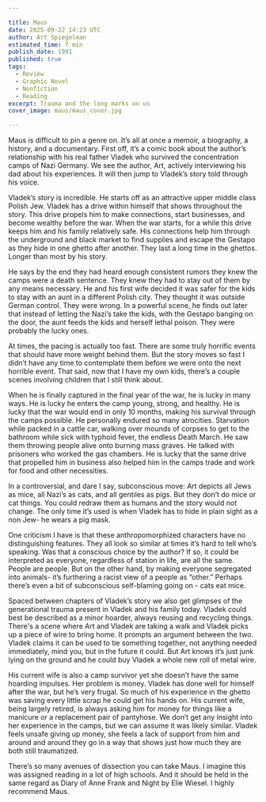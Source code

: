 ```yaml
---

title: Maus
date: 2025-09-22 14:23 UTC
author: Art Spiegelman
estimated_time: 7 min
publish_date: 1991
published: true
tags: 
  - Review
  - Graphic Novel
  - Nonfiction
  - Reading
excerpt: Trauma and the long marks on us
cover_image: maus/maus_cover.jpg

---
```


Maus is difficult to pin a genre on. It’s all at once a memoir, a biography, a history, and a documentary. First off, it’s a comic book about the author’s relationship with his real father Vladek who survived the concentration camps of Nazi Germany. We see the author, Art, actively interviewing his dad about his experiences. It will then jump to Vladek’s story told through his voice.

Vladek’s story is incredible. He starts off as an attractive upper middle class Polish Jew. Vladek has a drive within himself that shows throughout the story. This drive propels him to make connections, start businesses, and become wealthy before the war. When the war starts, for a while this drive keeps him and his family relatively safe. His connections help him through the underground and black market to find supplies and escape the Gestapo as they hide in one ghetto after another. They last a long time in the ghettos. Longer than most by his story. 

He says by the end they had heard enough consistent rumors they knew the camps were a death sentence. They knew they had to stay out of them by any means necessary. He and his first wife decided it was safer for the kids to stay with an aunt in a different Polish city. They thought it was outside German control. They were wrong. In a powerful scene, he finds out later that instead of letting the Nazi’s take the kids, with the Gestapo banging on the door, the aunt feeds the kids and herself lethal poison. They were probably the lucky ones.

At times, the pacing is actually too fast. There are some truly horrific events that should have more weight behind them. But the story moves so fast I didn’t have any time to contemplate them before we were onto the next horrible event. That said, now that I have my own kids, there’s a couple scenes involving children that I still think about.

When he is finally captured in the final year of the war, he is lucky in many ways. He is lucky he enters the camp young, strong, and healthy. He is lucky that the war would end in only 10 months, making his survival through the camps possible. He personally endured so many atrocities. Starvation while packed in a cattle car, walking over mounds of corpses to get to the bathroom while sick with typhoid fever, the endless Death March. He saw them throwing people alive onto burning mass graves. He talked with prisoners who worked the gas chambers. He is lucky that the same drive that propelled him in business also helped him in the camps trade and work for food and other necessities.

In a controversial, and dare I say, subconscious move: Art depicts all Jews as mice, all Nazi’s as cats, and all gentiles as pigs. But they don’t do mice or cat things. You could redraw them as humans and the story would not change. The only time it’s used is when Vladek has to hide in plain sight as a non Jew- he wears a pig mask.

One criticism I have is that these anthropomorphized characters have no distinguishing features. They all look so similar at times it’s hard to tell who’s speaking. Was that a conscious choice by the author? If so, it could be interpreted as everyone, regardless of station in life, are all the same. People are people. But on the other hand, by making everyone segregated into animals- it’s furthering a racist view of a people as “other.” Perhaps there’s even a bit of subconscious self-blaming going on - cats eat mice.


Spaced between chapters of Vladek’s story we also get glimpses of the generational trauma present in Vladek and his family today. Vladek could best be described as a minor hoarder, always reusing and recycling things. There's a scene where Art and Vladek are taking a walk and Vladek picks up a piece of wire to bring home. It prompts an argument between the two. Vladek claims it can be used to tie something together, not anything needed immediately, mind you, but in the future it could. But Art knows it’s just junk lying on the ground and he could buy Vladek a whole new roll of metal wire.

His current wife is also a camp survivor yet she doesn’t have the same hoarding impulses. Her problem is money. Vladek has done well for himself after the war, but he’s very frugal. So much of his experience in the ghetto was saving every little scrap he could get his hands on. His current wife, being largely retired, is always asking him for money for things like a manicure or a replacement pair of pantyhose. We don’t get any insight into her experience in the camps, but we can assume it was likely similar. Vladek feels unsafe giving up money, she feels a lack of support from him and around and around they go in a way that shows just how much they are both still traumatized.

There’s so many avenues of dissection you can take Maus. I imagine this was assigned reading in a lot of high schools. And it should be held in the same regard as Diary of Anne Frank and Night by Elie Wiesel. I highly recommend Maus.
